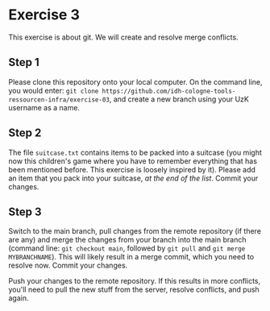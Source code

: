 # Exercise 3

This exercise is about git. We will create and resolve merge conflicts.

## Step 1

Please clone this repository onto your local computer. On the command line, you would enter: `git clone https://github.com/idh-cologne-tools-ressourcen-infra/exercise-03`, and create a new branch using your UzK username as a name.

## Step 2
The file `suitcase.txt` contains items to be packed into a suitcase (you might now this children's game where you have to remember everything that has been mentioned before. This exercise is loosely inspired by it). Please add an item that you pack into your suitcase, *at the end of the list*. Commit your changes.

## Step 3

Switch to the main branch, pull changes from the remote repository (if there are any) and merge the changes from your branch into the main branch (command line: `git checkout main`, followed by `git pull` and `git merge MYBRANCHNAME`). This will likely result in a merge commit, which you need to resolve now. Commit your changes.

Push your changes to the remote repository. If this results in more conflicts, you'll need to pull the new stuff from the server, resolve conflicts, and push again.

